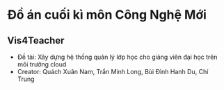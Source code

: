 # Đồ án cuối kì môn Công Nghệ Mới
## Vis4Teacher 

- Đề tài: Xây dựng hệ thống quản lý lớp học cho giảng viên đại học trên môi trường cloud
- Creator: Quách Xuân Nam, Trần Minh Long, Bùi Đình Hanh Du, Chí Trung